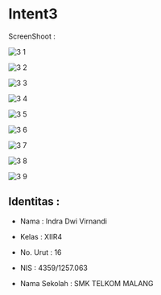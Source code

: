 # Intent3


ScreenShoot      :


![3 1](https://cloud.githubusercontent.com/assets/22757231/19967810/79eebbac-a204-11e6-8d41-172e47744906.png)


![3 2](https://cloud.githubusercontent.com/assets/22757231/19967811/79f1518c-a204-11e6-9eb0-c45148b80d13.png)


![3 3](https://cloud.githubusercontent.com/assets/22757231/19967812/79f1ff42-a204-11e6-9207-a682f7491afe.png)


![3 4](https://cloud.githubusercontent.com/assets/22757231/19967813/79f92c2c-a204-11e6-8881-1e5814f5f5b0.png)


![3 5](https://cloud.githubusercontent.com/assets/22757231/19967814/79fc00d2-a204-11e6-8145-9a969b02a5d4.png)


![3 6](https://cloud.githubusercontent.com/assets/22757231/19967815/7a03af26-a204-11e6-8005-5de254a7e6f6.png)


![3 7](https://cloud.githubusercontent.com/assets/22757231/19967816/7a210620-a204-11e6-9aea-d2961d25bbec.png)


![3 8](https://cloud.githubusercontent.com/assets/22757231/19967921/d5dc6b44-a204-11e6-85a0-e69d829ea883.png)


![3 9](https://cloud.githubusercontent.com/assets/22757231/19967922/d5f3bc0e-a204-11e6-9f88-89623d9a5f34.png)




<h2>Identitas        :</h2>

  * Nama : Indra Dwi Virnandi


  * Kelas : XIIR4


  * No. Urut : 16


  * NIS : 4359/1257.063


  * Nama Sekolah : SMK TELKOM MALANG

